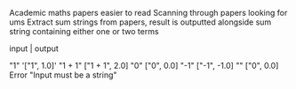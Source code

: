 Academic maths papers easier to read
Scanning through papers looking for ums
Extract sum strings from papers, result is outputted alongside sum string
containing either one or two terms

input       |     output

"1"             '["1", 1.0]'
"1 + 1"          ["1 + 1", 2.0]
"0"               ["0", 0.0]
"-1"             ["-1", -1.0]
""              ["0", 0.0]
              Error "Input must be a string"
